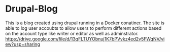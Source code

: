 # Drupal-Blog

This is a blog created using drupal running in a Docker conatiner. The site is able to log user accoubts to allow users to perform different actions based on the account type like writer or editor as well as adminstrator.
https://drive.google.com/file/d/13qFLTUYObnuj1K7bPVvkz4ed2v5FWqNV/view?usp=sharing
